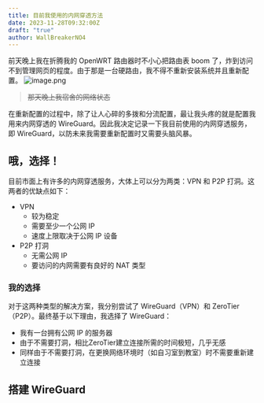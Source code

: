 ```yaml
---
title: 目前我使用的内网穿透方法
date: 2023-11-28T09:32:00Z
draft: "true"
author: WallBreakerNO4
---
```

前天晚上我在折腾我的 OpenWRT 路由器时不小心把路由表 boom 了，炸到访问不到管理网页的程度。由于那是一台硬路由，我不得不重新安装系统并且重新配置。
![image.png](https://image.wall-breaker-no4.xyz/imgs20231128094552.png#center)
> ~~那天晚上我宿舍的网络状态~~

在重新配置的过程中，除了让人心碎的多拨和分流配置，最让我头疼的就是配置我用来内网穿透的 WireGuard。因此我决定记录一下我目前使用的内网穿透服务，即 WireGuard，以防未来我需要重新配置时又需要头脑风暴。

## 哦，选择！

目前市面上有许多的内网穿透服务，大体上可以分为两类：VPN 和 P2P 打洞。这两者的优缺点如下：
- VPN
	+ 较为稳定
	+ 需要至少一个公网 IP
	+ 速度上限取决于公网 IP 设备
- P2P 打洞
	- 无需公网 IP
	- 要访问的内网需要有良好的 NAT 类型
### 我的选择

对于这两种类型的解决方案，我分别尝试了 WireGuard（VPN）和 ZeroTier（P2P）。最终基于以下理由，我选择了 WireGuard：
- 我有一台拥有公网 IP 的服务器
- 由于不需要打洞，相比ZeroTier建立连接所需的时间极短，几乎无感
- 同样由于不需要打洞，在更换网络环境时（如自习室到教室）时不需要重新建立连接
## 搭建 WireGuard


